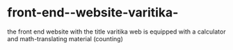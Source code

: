 # front-end--website-varitika-
 the front end website with the title varitika web is equipped with a calculator and math-translating material (counting)
